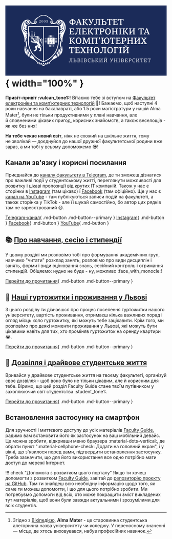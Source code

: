 # ![](_assets/img/faculty_logo_with_text.png){ width="100%" }

**Привіт-привіт :vulcan_tone1:!** Вітаємо тебе зі вступом на [Факультет електроніки та комп’ютерних технологій](https://electronics.lnu.edu.ua/) :rocket:! Бажаємо, щоб наступні 4 роки навчання на бакалавраті, або 1.5 роки магістратури у нашій Alma Mater[^1], були не тільки продуктивними у плані навчання, але й сповненими цікавих пригод, корисних знайомств, а також веселощів - як же без них!

**На тебе чекає новий світ**, ніяк не схожий на шкільне життя, тому не зволікай — доєднуйся до нашої дружної факультетської родини вже зараз, а ми тобі у всьому допоможемо :sunglasses:!

[^1]: Згідно з [Вікіпедією](https://uk.wikipedia.org/wiki/Альма-матер), **Alma Mater** - це старовинна студентська алегорична назва університету чи коледжу. У переносному значенні — місце, де хтось виховувався, набув професійних навичок.

## Канали зв'язку і корисні посилання
Приєднайся до [каналу факультету в Telegram](https://t.me/electronics_lnu), де ти зможеш дізнатися про важливі події у студентському житті, переглянути можливості для розвитку і цікаві пропозиції від крутих ІТ компаній. Також у нас є сторінки в [Instagram](https://instagram.com/electronics_lnu) (там цікаво) і [Facebook](https://facebook.com/electronics.lnu) (там офіційно). Ще у нас є [канал на YouTube](https://youtube.com/channel/UCrKI0wrgSLhqOUESLiTk4UA) - там публікуються записи подій на факультеті, а також сторінка у TikTok - але її шукай самостійно, бо автор цих рядків там не зареєстрований :laughing:.

[Telegram-канал](https://t.me/electronics_lnu){ .md-button .md-button--primary }
[Instagram](https://instagram.com/electronics_lnu){ .md-button }
[Facebook](https://facebook.com/electronics.lnu){ .md-button }
[YouTube](https://youtube.com/channel/UCrKI0wrgSLhqOUESLiTk4UA){ .md-button }

## :books: [Про навчання, сесію і стипендії](for-freshmen/education/index.md)
У цьому розділі ми розповімо тобі про формування академічних груп, навчимо "читати" розклад занять, розповімо про види дисциплін і занять, форми і види оцінювання знань, сесійний контроль і отримання стипендій. Обіцяємо: нудно не буде - ну, можливо :face_with_monocle:!

[Перейти до прочитання](for-freshmen/education/index.md){ .md-button .md-button--primary }


## :house_with_garden: [Наші гуртожитки і проживання у Львові](for-freshmen/residence/index.md)
З цього розділу ти дізнаєшся про процес поселення гуртожитки нашого університету, вартість проживання, отримаєш кілька важливих порад і огляд місць коло гуртожитку, які можуть тебе зацікавити. Крім того, ми розповімо про деякі моменти проживання у Львові, які можуть бути цікавими навіть для тих, хто проміняв гуртожиток на оренду квартири :sob:.

[Перейти до прочитання](for-freshmen/residence/index.md){ .md-button .md-button--primary }


## :partying_face: [Дозвілля і драйвове студентське життя](for-freshmen/lifestyle/index.md)
Вривайся у драйвове студентське життя на твоєму факультеті, організуй своє дозвілля - щоб воно було не тільки цікавим, але й корисним для тебе. Віримо, що цей розділ Faculty Guide стане твоїм путівником у захоплюючий світ студентства :student_tone1:.

[Перейти до прочитання](for-freshmen/lifestyle/index.md){ .md-button .md-button--primary }

## Встановлення застосунку на смартфон
Для зручності і миттєвого доступу до усіх матеріалів [Faculty Guide](index.md), радимо вам встановити його як застосунок на ваш мобільний девайс. Це можна зробити, відкривши меню браузера :material-dots-vertical:, де обрати пункт ":material-cellphone-check: Додати на головний екран", і у вікні, що з'явилося перед вами, підтвердити встановлення застосунку. Треба зазначити, що для його використання все одно потрібно мати доступ до мережі Інтернет.

!!! check "Допомога з розвитком цього порталу"
    Якщо ти хочеш допомогти з розвитком [Faculty Guide](index.md), завітай до [репозиторію проєкту на GitHub](https://github.com/electronics-lnu/faculty-guide). Там ти знайдеш всю необхідну інформацію щодо того, як саме ти можеш допомогти, і що для цього потрібно зробити. Ми потребуємо допомоги від всіх, хто може покращити зміст викладених тут матеріалів, щоб вони були завжди актуальними і зрозумілими для всіх студентів.